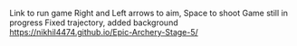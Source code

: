 
Link to run game
Right and Left arrows to aim, Space to shoot
Game still in progress
Fixed trajectory, added background
https://nikhil4474.github.io/Epic-Archery-Stage-5/
